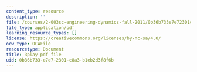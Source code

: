```yaml
---
content_type: resource
description: ''
file: /courses/2-003sc-engineering-dynamics-fall-2011/0b36b733e7e72301c8a3b1eb2d3f8f6b_9CPA6WG6mRo.pdf
file_type: application/pdf
learning_resource_types: []
license: https://creativecommons.org/licenses/by-nc-sa/4.0/
ocw_type: OCWFile
resourcetype: Document
title: 3play pdf file
uid: 0b36b733-e7e7-2301-c8a3-b1eb2d3f8f6b
---
```

